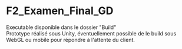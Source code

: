 # F2_Examen_Final_GD  
  
Executable disponible dans le dossier "Build"  
Prototype réalisé sous Unity, éventuellement possible de le build sous WebGL ou mobile pour répondre à l'attente du client.
